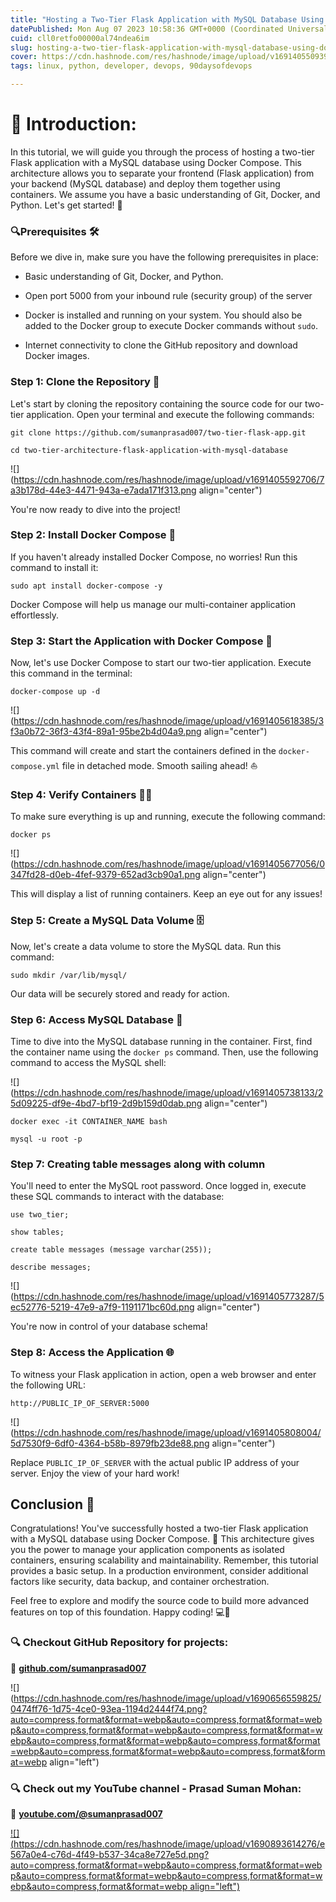 ```yaml
---
title: "Hosting a Two-Tier Flask Application with MySQL Database Using Docker Compose 👨‍💻🐳"
datePublished: Mon Aug 07 2023 10:58:36 GMT+0000 (Coordinated Universal Time)
cuid: cll0retfo00000al74ndea6im
slug: hosting-a-two-tier-flask-application-with-mysql-database-using-docker-compose
cover: https://cdn.hashnode.com/res/hashnode/image/upload/v1691405509390/62648759-668f-481e-abd0-8e2932a2a75f.png
tags: linux, python, developer, devops, 90daysofdevops

---
```


# **📍** Introduction:

In this tutorial, we will guide you through the process of hosting a two-tier Flask application with a MySQL database using Docker Compose. This architecture allows you to separate your frontend (Flask application) from your backend (MySQL database) and deploy them together using containers. We assume you have a basic understanding of Git, Docker, and Python. Let's get started! 🚀

### **🔍Prerequisites 🛠️**

Before we dive in, make sure you have the following prerequisites in place:

* Basic understanding of Git, Docker, and Python.
    
* Open port 5000 from your inbound rule (security group) of the server
    
* Docker is installed and running on your system. You should also be added to the Docker group to execute Docker commands without `sudo`.
    
* Internet connectivity to clone the GitHub repository and download Docker images.
    

### **Step 1: Clone the Repository 📂**

Let's start by cloning the repository containing the source code for our two-tier application. Open your terminal and execute the following commands:

```plaintext
git clone https://github.com/sumanprasad007/two-tier-flask-app.git

cd two-tier-architecture-flask-application-with-mysql-database
```

![](https://cdn.hashnode.com/res/hashnode/image/upload/v1691405592706/7a3b178d-44e3-4471-943a-e7ada171f313.png align="center")

You're now ready to dive into the project!

### **Step 2: Install Docker Compose 🐋**

If you haven't already installed Docker Compose, no worries! Run this command to install it:

```plaintext
sudo apt install docker-compose -y
```

Docker Compose will help us manage our multi-container application effortlessly.

### **Step 3: Start the Application with Docker Compose 🚢**

Now, let's use Docker Compose to start our two-tier application. Execute this command in the terminal:

```plaintext
docker-compose up -d
```

![](https://cdn.hashnode.com/res/hashnode/image/upload/v1691405618385/3f3a0b72-36f3-43f4-89a1-95be2b4d04a9.png align="center")

This command will create and start the containers defined in the `docker-compose.yml` file in detached mode. Smooth sailing ahead! ⛵

### **Step 4: Verify Containers 🕵️‍♂️**

To make sure everything is up and running, execute the following command:

```plaintext
docker ps
```

![](https://cdn.hashnode.com/res/hashnode/image/upload/v1691405677056/0347fd28-d0eb-4fef-9379-652ad3cb90a1.png align="center")

This will display a list of running containers. Keep an eye out for any issues!

### **Step 5: Create a MySQL Data Volume 🗄️**

Now, let's create a data volume to store the MySQL data. Run this command:

```plaintext
sudo mkdir /var/lib/mysql/
```

Our data will be securely stored and ready for action.

### **Step 6: Access MySQL Database 💾**

Time to dive into the MySQL database running in the container. First, find the container name using the `docker ps` command. Then, use the following command to access the MySQL shell:

![](https://cdn.hashnode.com/res/hashnode/image/upload/v1691405738133/25d09225-df9e-4bd7-bf19-2d9b159d0dab.png align="center")

```plaintext
docker exec -it CONTAINER_NAME bash 

mysql -u root -p
```

### **Step 7: Creating table messages along with column**

You'll need to enter the MySQL root password. Once logged in, execute these SQL commands to interact with the database:

```plaintext
use two_tier;

show tables;

create table messages (message varchar(255));

describe messages;
```

![](https://cdn.hashnode.com/res/hashnode/image/upload/v1691405773287/5ec52776-5219-47e9-a7f9-1191171bc60d.png align="center")

You're now in control of your database schema!

### **Step 8: Access the Application 🌐**

To witness your Flask application in action, open a web browser and enter the following URL:

```plaintext
http://PUBLIC_IP_OF_SERVER:5000
```

![](https://cdn.hashnode.com/res/hashnode/image/upload/v1691405808004/5d7530f9-6df0-4364-b58b-8979fb23de88.png align="center")

Replace `PUBLIC_IP_OF_SERVER` with the actual public IP address of your server. Enjoy the view of your hard work!

## **Conclusion 🎉**

Congratulations! You've successfully hosted a two-tier Flask application with a MySQL database using Docker Compose. 🎈 This architecture gives you the power to manage your application components as isolated containers, ensuring scalability and maintainability. Remember, this tutorial provides a basic setup. In a production environment, consider additional factors like security, data backup, and container orchestration.

Feel free to explore and modify the source code to build more advanced features on top of this foundation. Happy coding! 💻🌟

### **🔍 Checkout GitHub Repository for projects:**

**🔗** [**github.com/sumanprasad007**](http://github.com/sumanprasad007)

![](https://cdn.hashnode.com/res/hashnode/image/upload/v1690656559825/0474ff76-1d75-4ce0-93ea-1194d2444f74.png?auto=compress,format&format=webp&auto=compress,format&format=webp&auto=compress,format&format=webp&auto=compress,format&format=webp&auto=compress,format&format=webp&auto=compress,format&format=webp&auto=compress,format&format=webp&auto=compress,format&format=webp align="left")

### **🔍 Check out my YouTube channel - Prasad Suman Mohan:**

🔗 [**youtube.com/@sumanprasad007**](http://youtube.com/@sumanprasad007)

[![](https://cdn.hashnode.com/res/hashnode/image/upload/v1690893614276/e567a0e4-c76d-4f49-b537-34ca8e727e5d.png?auto=compress,format&format=webp&auto=compress,format&format=webp&auto=compress,format&format=webp&auto=compress,format&format=webp&auto=compress,format&format=webp align="left")](https://www.youtube.com/@sumanprasad007)